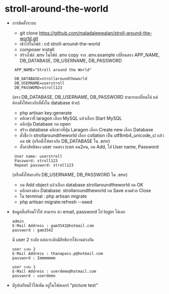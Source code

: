 # stroll-around-the-world
- การติดตั้งระบบ
    - git clone https://github.com/maladaleewalan/stroll-around-the-world.git
    - เข้าไปในไฟล์ : cd stroll-around-the-world
    - composer install
    - สร้างไฟล์ .env ในไฟล์ .env copy จาก .env.example เปลี่ยนตรง APP_NAME, DB_DATABASE, DB_USERNAME, DB_PASSWORD
    ```
     APP_NAME="Stroll around the World"

     DB_DATABASE=strollaroundtheworld
     DB_USERNAME=userstroll
     DB_PASSWORD=stroll123
    ```
    (ตรง DB_DATABASE, DB_USERNAME, DB_PASSWORD สามารถเปลี่ยนได้ แต่ต้องตั้งให้ตรงกับที่ตั้งใน database ด้วย)
    - php artisan key:generate
    - คลิกขวาที่ laragon เลือก MySQL แล้วเลือก Start MySQL
    - คลิกปุ่ม Database กด open
    - สร้าง database คลิกขวาที่ปุ่ม Laragon เลือก Create new เลือก Database 
    - ตั้งชื่อว่า strollaroundtheworld เลือก collation เป็น utf8mb4_unicode_ci แล้วกด ok (หรือตั้งให้ตรงกับ DB_DATABASE ใน .env)
    - ตั้งค่าสิทธิของ user กดตรง icon คน2คน, กด Add, ใส่ User name, Password
    ```
     User name: userstroll
     Password: stroll123
     Repeat password: stroll123
    ```
    (หรือตั้งให้ตรงกับ DB_USERNAME, DB_PASSWORD ใน .env)
    - กด Add object แล้วเลือก database strollaroundtheworld กด OK
    - คลิกตรงช่อง Database: strollaroundtheworld กด Save ตามด้วย Close
    - ใน terminal : php artisan migrate
    - php artisan migrate:refresh --seed

- ข้อมูลที่เตรียมไว้ให้ สามารถ นำ email, password ไป login ได้เลย
    ```
    admin
    E-Mail Address : gam3542@hotmail.com
    password : gam3542
    ```
    มี user 2 ระดับ แต่ละระดับมีสิทธิการใช้งานต่างกัน 
    ```
    user ระดับ 2
    E-Mail Address : thanapass.p@hotmail.com
    password : Immmmmmm
    ```

    ```
    user ระดับ 1
    E-Mail Address : userdemo@hotmail.com
    password : userdemo
    ```
- มีรูปเตรียมไว้ให้เพิ่ม อยู่ในโฟลเดอร์ "picture test"
